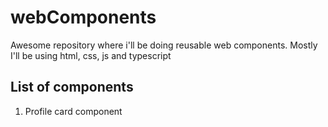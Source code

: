 # webComponents
Awesome repository where i'll be doing reusable web components. Mostly I'll be using html, css, js and typescript

## List of components
  1. Profile card component
